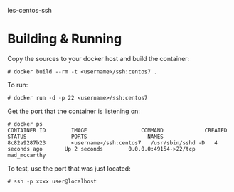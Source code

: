 les-centos-ssh

# Building & Running

Copy the sources to your docker host and build the container:

	# docker build --rm -t <username>/ssh:centos7 .

To run:

	# docker run -d -p 22 <username>/ssh:centos7

Get the port that the container is listening on:

```
# docker ps
CONTAINER ID        IMAGE                 COMMAND             CREATED             STATUS              PORTS                   NAMES
8c82a9287b23        <username>/ssh:centos7   /usr/sbin/sshd -D   4 seconds ago       Up 2 seconds        0.0.0.0:49154->22/tcp   mad_mccarthy        
```

To test, use the port that was just located:

	# ssh -p xxxx user@localhost 

